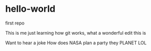 hello-world
===========

first repo

This is me just learning how git works, what a wonderful edit this is

Want to hear a joke
How does NASA plan a party
they PLANET
LOL
